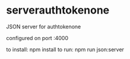 # serverauthtokenone
JSON server for authtokenone

configured on port :4000

to install: npm install
to run: npm run json:server
